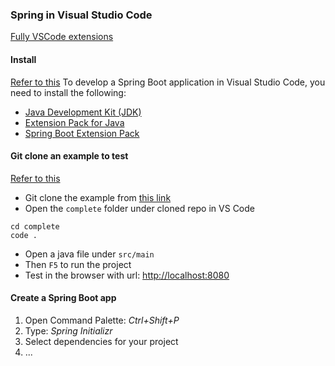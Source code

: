 
### Spring in Visual Studio Code

[Fully VSCode extensions](https://github.com/spring-projects/sts4/tree/main/vscode-extensions)

#### Install
[Refer to this](https://code.visualstudio.com/docs/java/java-spring-boot)
To develop a Spring Boot application in Visual Studio Code, you need to install the following:

- [Java Development Kit (JDK)](https://www.microsoft.com/openjdk)
- [Extension Pack for Java](https://marketplace.visualstudio.com/items?itemName=vscjava.vscode-java-pack)
- [Spring Boot Extension Pack](https://marketplace.visualstudio.com/items?itemName=vmware.vscode-boot-dev-pack)

#### Git clone an example to test
[Refer to this](https://code.visualstudio.com/docs/java/java-webapp)

- Git clone the example from [this link](https://github.com/spring-guides/gs-spring-boot.git)
- Open the ```complete``` folder under cloned repo in VS Code

```
cd complete
code .
```
- Open a java file under ```src/main``` 
- Then ```F5``` to run the project
- Test in the browser with url: [http://localhost:8080](http://localhost:8080)

#### Create a Spring Boot app
1. Open Command Palette: _Ctrl+Shift+P_
2. Type: _Spring Initializr_
3. Select dependencies for your project
4. ...